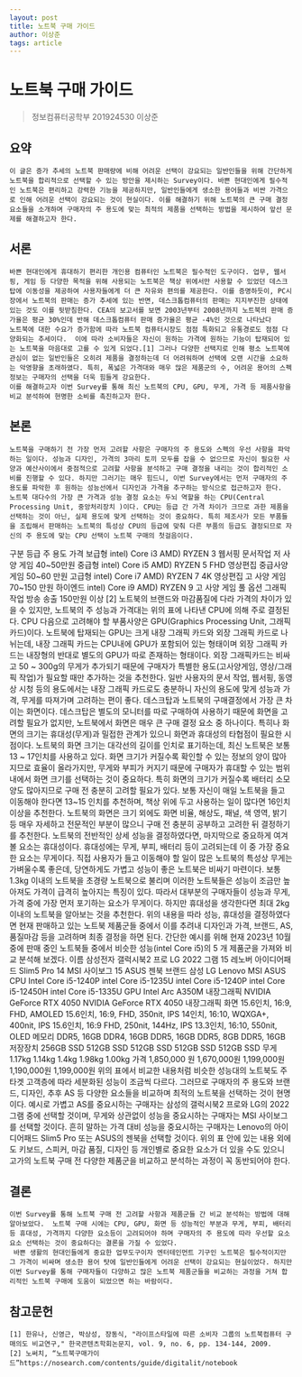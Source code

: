 ```yaml
---
layout: post
title: 노트북 구매 가이드
author: 이상준
tags: article
---
```


# 노트북 구매 가이드
> 정보컴퓨터공학부 201924530 이상준

## 요약 
    이 글은 증가 추세의 노트북 판매량에 비해 어려운 선택이 강요되는 일반인들을 위해 간단하게 노트북을 합리적으로 선택할 수 있는 방안을 제시하는 Survey이다. 바쁜 현대인에게 필수적인 노트북은 편리하고 강력한 기능을 제공하지만, 일반인들에게 생소한 용어들과 비싼 가격으로 인해 어려운 선택이 강요되는 것이 현실이다. 이를 해결하기 위해 노트북의 큰 구매 결정 요소들을 소개하며 구매자의 주 용도에 맞는 최적의 제품을 선택하는 방법을 제시하여 앞선 문제를 해결하고자 한다.

## 서론
    바쁜 현대인에게 휴대하기 편리한 개인용 컴퓨터인 노트북은 필수적인 도구이다. 업무, 웹서핑, 게임 등 다양한 목적을 위해 사용되는 노트북은 책상 위에서만 사용할 수 있었던 데스크탑에 이동성을 제공하여 사용자들에게 더 큰 자유와 편의를 제공한다. 이를 증명하듯이, PC시장에서 노트북의 판매는 증가 추세에 있는 반면, 데스크톱컴퓨터의 판매는 지지부진한 상태에 있는 것도 이를 뒷받침한다. CEA의 보고서를 보면 2003년부터 2008년까지 노트북의 판매 증가율은 평균 30%인데 반해 데스크톱컴퓨터 판매 증가율은 평균 -4%인 것으로 나타났다 
    노트북에 대한 수요가 증가함에 따라 노트북 컴퓨터시장도 점점 특화되고 유통경로도 점점 다양화되는 추세이다.  이에 따라 소비자들은 자신이 원하는 가격에 원하는 기능이 탑재되어 있는 노트북을 마음대로 고를 수 있게 되었다.[1] 그러나 다양한 선택지로 인해 평소 노트북에 관심이 없는 일반인들은 오히려 제품을 결정하는데 더 어려워하며 선택에 오랜 시간을 소요하는 악영향을 초래하였다. 특히, 폭넓은 가격대와 매우 많은 제품군의 수, 어려운 용어의 스펙 정보는 구매자의 선택을 더욱 힘들게 강요한다.
    이를 해결하고자 이번 Survey를 통해 최신 노트북의 CPU, GPU, 무게, 가격 등 제품사항을 비교 분석하여 현명한 소비를 촉진하고자 한다. 

## 본론
    노트북을 구매하기 전 가장 먼저 고려할 사항은 구매자의 주 용도와 스펙의 우선 사항을 파악하는 일이다. 성능과 디자인, 가격의 3마리 토끼 모두를 잡을 수 없으므로 자신이 필요한 사양과 예산사이에서 중점적으로 고려할 사항을 분석하고 구매 결정을 내리는 것이 합리적인 소비를 진행할 수 있다. 하지만 그러기는 매우 힘드니, 이번 Survey에서는 먼저 구매자의 주 용도를 파악한 후 원하는 성능선에서 디자인과 가격을 추구하는 방식으로 접근하고자 한다.
    노트북 대다수의 가장 큰 가격과 성능 결정 요소는 두뇌 역할을 하는 CPU(Central Processing Unit, 중앙처리장치 )이다. CPU는 등급 간 가격 차이가 크므로 과한 제품을 선택하는 것이 아닌, 실제 용도에 맞게 선택하는 것이 중요하다. 특히 제조사가 모든 부품들을 조립해서 판매하는 노트북의 특성상 CPU의 등급에 맞춰 다른 부품의 등급도 결정되므로 자신의 주 용도에 맞는 CPU 선택이 노트북 구매의 첫걸음이다.

구분	등급	주 용도	가격
보급형	intel) Core i3
AMD) RYZEN 3	웹서핑
문서작업
저 사양 게임	40~50만원
중급형	intel) Core i5
AMD) RYZEN 5	FHD 영상편집
중급사양 게임	50~60 만원
고급형	intel) Core i7
AMD) RYZEN 7	4K 영상편집
고 사양 게임	70~150 만원
하이엔드	intel) Core i9
AMD) RYZEN 9	고 사양 게임 풀 옵션
그래픽 작업
방송 송출	150만원 이상
[2]
    노트북의 브랜드와 마감품질에 다라 가격의 차이가 있을 수 있지만, 노트북의 주 성능과 가격대는 위의 표에 나타낸 CPU에 의해 주로 결정된다. 
    CPU 다음으로 고려해야 할 부품사양은 GPU(Graphics Processing Unit, 그래픽카드)이다. 노트북에 탑재되는 GPU는 크게 내장 그래픽 카드와 외장 그래픽 카드로 나뉘는데, 내장 그래픽 카드는 CPU내에 GPU가 포함되어 있는 형태이며 외장 그래픽 카드는 내장형의 반대로 별도의 GPU가 따로 존재하는 형태이다. 외장 그래픽카드는 비싸고 50 ~ 300g의 무게가 추가되기 때문에 구매자가 특별한 용도(고사양게임, 영상/그래픽 작업)가 필요할 때만 추가하는 것을 추천한다. 일반 사용자의 문서 작업, 웹서핑, 동영상 시청 등의 용도에서는 내장 그래픽 카드로도 충분하니 자신의 용도에 맞게 성능과 가격, 무게를 따져가며 고려하는 편이 좋다.
    데스크탑과 노트북의 구매결정에서 가장 큰 차이는 화면이다. 데스크탑은 별도의 모니터를 따로 구매하여 사용하기 때문에 화면을 고려할 필요가 없지만, 노트북에서 화면은 매우 큰 구매 결정 요소 중 하나이다.  특히나 화면의 크기는 휴대성(무게)과 밀접한 관계가 있으니 화면과 휴대성의 타협점이 필요한 시점이다. 노트북의 화면 크기는 대각선의 길이를 인치로 표기하는데, 최신 노트북은 보통 13 ~ 17인치를 사용하고 있다. 화면 크기가 커질수록 확인할 수 있는 정보의 양이 많아지므로 효율이 올라가지만, 무게와 부피가 커지기 때문에 구매자가 휴대할 수 있는 범위 내에서 화면 크기를 선택하는 것이 중요하다. 특히 화면의 크기가 커질수록 배터리 소모양도 많아지므로 구매 전 충분히 고려할 필요가 있다. 보통 자신이 매일 노트북을 들고 이동해야 한다면 13~15 인치를 추천하며, 책상 위에 두고 사용하는 일이 많다면 16인치 이상을 추천한다. 노트북의 화면은 크기 외에도 화면 비율, 해상도, 패널, 색 영역, 밝기 등 매우 자세하고 전문적인 부분이 많으니 구매 전 충분히 공부하고 고려한 뒤 결정하기를 추천한다.
    노트북의 전반적인 상세 성능을 결정하였다면, 마지막으로 중요하게 여겨볼 요소는 휴대성이다. 휴대성에는 무게, 부피, 배터리 등이 고려되는데 이 중 가장 중요한 요소는 무게이다. 직접 사용자가 들고 이동해야 할 일이 많은 노트북의 특성상 무게는 가벼울수록 좋은데, 당연하게도 가볍고 성능이 좋은 노트북은 비싸기 마련이다. 보통 1.3kg 이내의 노트북을 초경량 노트북으로 불리며 이러한 노트북들은 성능이 조금만 높아져도 가격이 급격히 높아지는 특징이 있다. 따라서 대부분의 구매자들이 성능과 무게, 가격 중에 가장 먼저 포기하는 요소가 무게이다. 하지만 휴대성을 생각한다면 최대 2kg 이내의 노트북을 알아보는 것을 추천한다.
    위의 내용을 따라 성능, 휴대성을 결정하였다면 현재 판매하고 있는 노트북 제품군들 중에서 이를 추려내 디자인과 가격, 브랜드, AS, 품질마감 등을 고려하며 최종 결정을 하면 된다. 간단한 예시를 위해 현재 2023년 10월 중에 판매 중인 노트북들 중에서 비슷한 성능(intel Core i5)의 5 개 제품군을 가져와 비교 분석해 보겠다.
이름	삼성전자 갤럭시북2 프로	LG 2022 그램 15	레노버 아이디어패드 Slim5 Pro 14	MSI 사이보그 15	ASUS 젠북 
브랜드	삼성	LG	Lenovo	MSI	ASUS
CPU	Intel Core i5-1240P	intel Core i5-1235U	intel Core i5-1240P	intel Core i5-12450H	intel Core i5-1335U
GPU	Intel Arc A350M	내장그래픽	NVIDIA GeForce RTX 4050	NVIDIA GeForce RTX 4050	내장그래픽
화면	15.6인치, 16:9, FHD, AMOLED	15.6인치, 16:9, FHD, 350nit, IPS	14인치, 16:10, WQXGA+, 400nit, IPS	15.6인치, 16:9 FHD, 250nit, 144Hz, IPS	13.3인치, 16:10, 550nit, OLED
메모리	DDR5, 16GB	DDR4, 16GB	DDR5, 16GB	DDR5, 8GB	DDR5, 16GB
저장장치	256GB SSD	512GB SSD	512GB SSD	512GB SSD	512GB SSD
무게	1.17kg	1.14kg	1.4kg	1.98kg	1.00kg
가격	1,850,000 원	1,670,000원	1,199,000원	1,190,000원	1,199,000원
    위의 표에서 비교한 내용처럼 비슷한 성능대의 노트북도 주 타겟 고객층에 따라 세분화된 성능이 조금씩 다르다. 그러므로 구매자의 주 용도와 브랜드, 디자인, 추후 AS 등 다양한 요소들을 비교하며 최적의 노트북을 선택하는 것이 현명이다. 예시로 가볍고 AS를 중요시하는 구매자는 삼성의 갤럭시북2 프로와 LG의 2022 그램 중에 선택할 것이며, 무게와 상관없이 성능을 중요시하는 구매자는 MSI 사이보그를 선택할 것이다. 흔히 말하는 가격 대비 성능을 중요시하는 구매자는 Lenovo의 아이디어패드 Slim5 Pro 또는 ASUS의 젠북을 선택할 것이다. 위의 표 안에 있는 내용 외에도 키보드, 스피커, 마감 품질, 디자인 등 개인별로 중요한 요소가 더 있을 수도 있으니 고가의 노트북 구매 전 다양한 제품군을 비교하고 분석하는 과정이 꼭 동반되어야 한다.

## 결론
    이번 Survey를 통해 노트북 구매 전 고려할 사항과 제품군들 간 비교 분석하는 방법에 대해 알아보았다.  노트북 구매 시에는 CPU, GPU, 화면 등 성능적인 부분과 무게, 부피, 배터리 등 휴대성, 가격까지 다양한 요소등이 고려되어야 하며 구매자의 주 용도에 따라 우선할 요소요소 선택하는 것이 중요하다는 결론을 가질 수 있었다.
     바쁜 생활의 현대인들에게 중요한 업무도구이자 엔터테인먼트 기구인 노트북은 필수적이지만 그 가격이 비싸며 생소한 용어 탓에 일반인들에게 어려운 선택이 강요되는 현실이었다. 하지만 이번 Survey를 통해 구매자들이 다양하고 많은 노트북 제품군들을 비교하는 과정을 거쳐 합리적인 노트북 구매에 도움이 되었으면 하는 바람이다.

## 참고문헌
    [1] 한유나, 신영근, 박상성, 장동식, "라이프스타일에 따른 소비자 그룹의 노트북컴퓨터 구매의도 비교연구," 한국콘텐츠학회논문지, vol. 9, no. 6, pp. 134-144, 2009.
    [2] 노써치, “노트북구매가이드”https://nosearch.com/contents/guide/digitalit/notebook